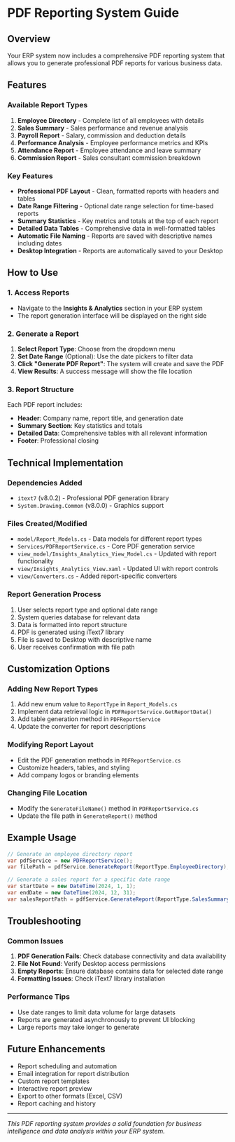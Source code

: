 # PDF Reporting System Guide

## Overview
Your ERP system now includes a comprehensive PDF reporting system that allows you to generate professional PDF reports for various business data.

## Features

### Available Report Types
1. **Employee Directory** - Complete list of all employees with details
2. **Sales Summary** - Sales performance and revenue analysis
3. **Payroll Report** - Salary, commission and deduction details
4. **Performance Analysis** - Employee performance metrics and KPIs
5. **Attendance Report** - Employee attendance and leave summary
6. **Commission Report** - Sales consultant commission breakdown

### Key Features
- **Professional PDF Layout** - Clean, formatted reports with headers and tables
- **Date Range Filtering** - Optional date range selection for time-based reports
- **Summary Statistics** - Key metrics and totals at the top of each report
- **Detailed Data Tables** - Comprehensive data in well-formatted tables
- **Automatic File Naming** - Reports are saved with descriptive names including dates
- **Desktop Integration** - Reports are automatically saved to your Desktop

## How to Use

### 1. Access Reports
- Navigate to the **Insights & Analytics** section in your ERP system
- The report generation interface will be displayed on the right side

### 2. Generate a Report
1. **Select Report Type**: Choose from the dropdown menu
2. **Set Date Range** (Optional): Use the date pickers to filter data
3. **Click "Generate PDF Report"**: The system will create and save the PDF
4. **View Results**: A success message will show the file location

### 3. Report Structure
Each PDF report includes:
- **Header**: Company name, report title, and generation date
- **Summary Section**: Key statistics and totals
- **Detailed Data**: Comprehensive tables with all relevant information
- **Footer**: Professional closing

## Technical Implementation

### Dependencies Added
- `itext7` (v8.0.2) - Professional PDF generation library
- `System.Drawing.Common` (v8.0.0) - Graphics support

### Files Created/Modified
- `model/Report_Models.cs` - Data models for different report types
- `Services/PDFReportService.cs` - Core PDF generation service
- `view_model/Insights_Analytics_View_Model.cs` - Updated with report functionality
- `view/Insights_Analytics_View.xaml` - Updated UI with report controls
- `view/Converters.cs` - Added report-specific converters

### Report Generation Process
1. User selects report type and optional date range
2. System queries database for relevant data
3. Data is formatted into report structure
4. PDF is generated using iText7 library
5. File is saved to Desktop with descriptive name
6. User receives confirmation with file path

## Customization Options

### Adding New Report Types
1. Add new enum value to `ReportType` in `Report_Models.cs`
2. Implement data retrieval logic in `PDFReportService.GetReportData()`
3. Add table generation method in `PDFReportService`
4. Update the converter for report descriptions

### Modifying Report Layout
- Edit the PDF generation methods in `PDFReportService.cs`
- Customize headers, tables, and styling
- Add company logos or branding elements

### Changing File Location
- Modify the `GenerateFileName()` method in `PDFReportService.cs`
- Update the file path in `GenerateReport()` method

## Example Usage

```csharp
// Generate an employee directory report
var pdfService = new PDFReportService();
var filePath = pdfService.GenerateReport(ReportType.EmployeeDirectory);

// Generate a sales report for a specific date range
var startDate = new DateTime(2024, 1, 1);
var endDate = new DateTime(2024, 12, 31);
var salesReportPath = pdfService.GenerateReport(ReportType.SalesSummary, startDate, endDate);
```

## Troubleshooting

### Common Issues
1. **PDF Generation Fails**: Check database connectivity and data availability
2. **File Not Found**: Verify Desktop access permissions
3. **Empty Reports**: Ensure database contains data for selected date range
4. **Formatting Issues**: Check iText7 library installation

### Performance Tips
- Use date ranges to limit data volume for large datasets
- Reports are generated asynchronously to prevent UI blocking
- Large reports may take longer to generate

## Future Enhancements
- Report scheduling and automation
- Email integration for report distribution
- Custom report templates
- Interactive report preview
- Export to other formats (Excel, CSV)
- Report caching and history

---

*This PDF reporting system provides a solid foundation for business intelligence and data analysis within your ERP system.*
